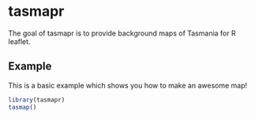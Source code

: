 <!-- README.md is generated from README.Rmd. Please edit that file -->
tasmapr
=======

The goal of tasmapr is to provide background maps of Tasmania for R leaflet.

Example
-------

This is a basic example which shows you how to make an awesome map!

``` r
library(tasmapr)
tasmap()
```
